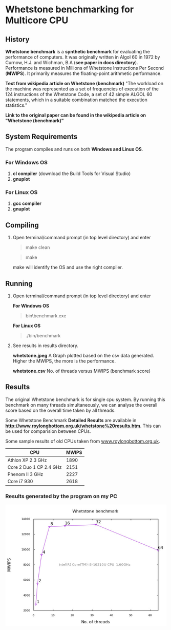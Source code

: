 # Whetstone benchmarking for Multicore CPU

## History

**Whetstone benchmark** is a **synthetic benchmark** for evaluating the performance of computers. It was originally written in Algol 60 in 1972 by Curnow, H.J. and Wichman, B.A (**see paper in docs directory**). Performance is measured in Millions of Whetstone Instructions Per Second (**MWIPS**). It primarily measures the floating-point arithmetic performance.

**Text from wikipedia article on Whetstone (benchmark)** "The workload on the machine was represented as a set of frequencies of execution of the 124 instructions of the Whetstone Code, a set of 42 simple ALGOL 60 statements, which in a suitable combination matched the execution statistics."

**Link to the original paper can be found in the wikipedia article on "Whetstone (benchmark)"**

## System Requirements

The program compiles and runs on both **Windows and Linux OS**.

### For Windows OS
1.  **cl compiler** (download the Build Tools for Visual Studio)
2.  **gnuplot**

### For Linux OS
1.  **gcc compiler**
2.  **gnuplot**

## Compiling

1. Open terminal/command prompt (in top level directory) and enter
	> make clean
	
	> make
	
	make will identify the OS and use the right compiler.

## Running

1. Open terminal/command prompt (in top level directory) and enter

	**For Windows OS**
	> bin\benchmark.exe
	
	**For Linux OS**
	> ./bin/benchmark
	
2. See results in results directory.

	**whetstone.jpeg**
	A Graph plotted based on the csv data generated. Higher the MWIPS, the more is the performance.

	**whetstone.csv**
	No. of threads versus MWIPS (benchmark score)

## Results

The original Whetstone benchmark is for single cpu system. By running this benchmark on many threads simultaneously, we can analyse the overall score based on the overall time taken by all threads.

Some Whetstone Benchmark **Detailed Results** are available in **http://www.roylongbottom.org.uk/whetstone%20results.htm**. This can be used for comparision between CPUs.

Some sample results of old CPUs taken from www.roylongbottom.org.uk.

| CPU  |  MWIPS
|---------------------------------|-------------------|
| Athlon XP 2.3 GHz | 1890 |
| Core 2 Duo 1 CP 2.4 GHz | 2151 |
| Phenom II 3 GHz | 2227 |
| Core i7 930 | 2618 |

### Results generated by the program on my PC

![Results](sample/whetstone.jpeg)
